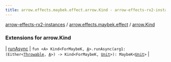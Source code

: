 ```yaml
---
title: arrow.effects.maybek.effect.arrow.Kind - arrow-effects-rx2-instances
---
```


[arrow-effects-rx2-instances](../../index.html) / [arrow.effects.maybek.effect](../index.html) / [arrow.Kind](./index.html)

### Extensions for arrow.Kind

| [runAsync](run-async.html) | `fun <A> Kind<ForMaybeK, `[`A`](run-async.html#A)`>.runAsync(arg1: (Either<`[`Throwable`](https://kotlinlang.org/api/latest/jvm/stdlib/kotlin/-throwable/index.html)`, `[`A`](run-async.html#A)`>) -> Kind<ForMaybeK, `[`Unit`](https://kotlinlang.org/api/latest/jvm/stdlib/kotlin/-unit/index.html)`>): MaybeK<`[`Unit`](https://kotlinlang.org/api/latest/jvm/stdlib/kotlin/-unit/index.html)`>` |

